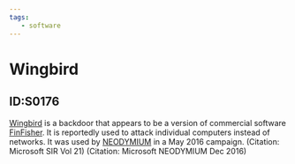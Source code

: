 ```yaml
---
tags:
   - software
---
```

# Wingbird
## ID:S0176
[Wingbird](software/S0176) is a backdoor that appears to be a version of commercial software [FinFisher](software/S0182). It is reportedly used to attack individual computers instead of networks. It was used by [NEODYMIUM](groups/G0055) in a May 2016 campaign. (Citation: Microsoft SIR Vol 21) (Citation: Microsoft NEODYMIUM Dec 2016)
